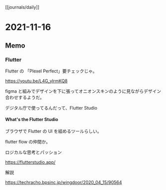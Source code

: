 [[journals/daily]]
# 2021-11-16

## Memo


### Flutter

Flutter の 「PIexel Perfect」要チェックじゃ。

https://youtu.be/L4G_ylrmKQ8

figma と組みでデザインを下に張ってオニオンスキンのように見ながらデザイン合わせするようだ。


デジタル庁で使ってるんだって、Flutter Studio

#### What's the Flutter Studio

ブラウザで Flutter の UI を組めるツールらしい。

flutter flow の仲間か。

ロジカルな思考とパッション

https://flutterstudio.app/

解説

https://techracho.bpsinc.jp/wingdoor/2020_04_15/90564

